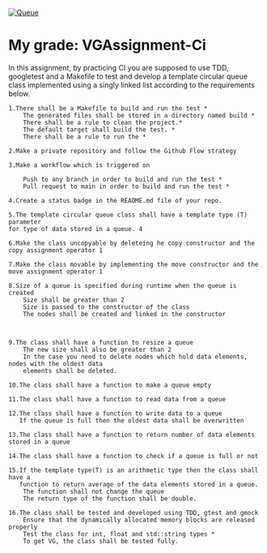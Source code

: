 [![Queue](https://github.com/pernillamoreno/NewAss/actions/workflows/Queue.yml/badge.svg)](https://github.com/pernillamoreno/NewAss/actions/workflows/Queue.yml)

# My grade: VGAssignment-Ci
In this assignment, by practicing CI you are supposed to use TDD, googletest and a 
Makefile to test and develop a template circular queue class implemented 
using a singly linked list according to the requirements below.

    1.There shall be a Makefile to build and run the test *
        The generated files shall be stored in a directory named build *
        There shall be a rule to clean the project.*
        The default target shall build the test. *
        There shall be a rule to run the *
        
    2.Make a private repository and follow the Github Flow strategy

    3.Make a workflow which is triggered on

        Push to any branch in order to build and run the test *
        Pull request to main in order to build and run the test *

    4.Create a status badge in the README.md file of your repo.

    5.The template circular queue class shall have a template type (T) parameter 
    for type of data stored in a queue. 4

    6.Make the class uncopyable by deleteing he copy constructor and the copy assignment operator 1

    7.Make the class movable by implementing the move constructor and the move assignment operator 1

    8.Size of a queue is specified during runtime when the queue is created
        Size shall be greater than 2
        Size is passed to the constructor of the class
        The nodes shall be created and linked in the constructor

  

    9.The class shall have a function to resize a queue
        The new size shall also be greater than 2
        In the case you need to delete nodes which hold data elements, nodes with the oldest data 
        elements shall be deleted.

    10.The class shall have a function to make a queue empty

    11.The class shall have a function to read data from a queue

    12.The class shall have a function to write data to a queue
       If the queue is full then the oldest data shall be overwritten

    13.The class shall have a function to return number of data elements stored in a queue

    14.The class shall have a function to check if a queue is full or not

    15.If the template type(T) is an arithmetic type then the class shall have a 
       function to return average of the data elements stored in a queue.
        The function shall not change the queue
        The return type of the function shall be double.

    16.The class shall be tested and developed using TDD, gtest and gmock
        Ensure that the dynamically allocated memory blocks are released properly 
        Test the class for int, float and std::string types *
        To get VG, the class shall be tested fully.
